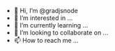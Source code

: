 - 👋 Hi, I’m @gradjsnode
- 👀 I’m interested in ...
- 🌱 I’m currently learning ...
- 💞️ I’m looking to collaborate on ...
- 📫 How to reach me ...

<!---
gradjsnode/gradjsnode is a ✨ special ✨ repository because its `README.md` (this file) appears on your GitHub profile.
You can click the Preview link to take a look at your changes.
--->
